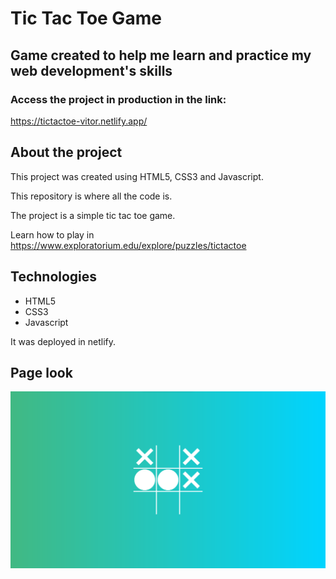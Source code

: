 # Tic Tac Toe Game

## Game created to help me learn and practice my web development's skills

### Access the project in production in the link:

https://tictactoe-vitor.netlify.app/

## About the project

This project was created using HTML5, CSS3 and Javascript.

This repository is where all the code is.

The project is a simple tic tac toe game.

Learn how to play in https://www.exploratorium.edu/explore/puzzles/tictactoe

## Technologies

- HTML5
- CSS3
- Javascript

It was deployed in netlify.

## Page look
![Tic tac toe Page](https://github.com/vitorpereira26r/tic-tac-toe-web/blob/main/public/tic-tac-toe.png)